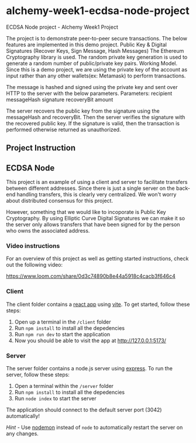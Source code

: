 # alchemy-week1-ecdsa-node-project
ECDSA Node project - Alchemy Week1 Project


The project is to demonstrate peer-to-peer secure transactions.
The below features are implemented in this demo project.
Public Key & Digital Signatures  (Recover Keys, Sign Message, Hash Messages)
The Ethereum Cryptography library  is used.
The random private key generation is used to generate a random number of public/private key pairs.
Working Model.
Since this is a demo project, we are using the private key of the account as input rather than any other wallets(ex: Metamask) to perform transactions.

The message is hashed and signed using the private key and sent over HTTP to the server with the below parameters.
Parameters:
recipient
messageHash
signature
recoveryBit
amount

The server recovers the public key from the signature using the messageHash and recoveryBit.
Then the server verifies the signature with the recovered public key.
If the signature is valid, then the transaction is performed otherwise returned as unauthorized.


## Project Instruction

## ECDSA Node

This project is an example of using a client and server to facilitate transfers between different addresses. Since there is just a single server on the back-end handling transfers, this is clearly very centralized. We won't worry about distributed consensus for this project.

However, something that we would like to incoporate is Public Key Cryptography. By using Elliptic Curve Digital Signatures we can make it so the server only allows transfers that have been signed for by the person who owns the associated address.

### Video instructions
For an overview of this project as well as getting started instructions, check out the following video:

https://www.loom.com/share/0d3c74890b8e44a5918c4cacb3f646c4
 
### Client

The client folder contains a [react app](https://reactjs.org/) using [vite](https://vitejs.dev/). To get started, follow these steps:

1. Open up a terminal in the `/client` folder
2. Run `npm install` to install all the depedencies
3. Run `npm run dev` to start the application 
4. Now you should be able to visit the app at http://127.0.0.1:5173/

### Server

The server folder contains a node.js server using [express](https://expressjs.com/). To run the server, follow these steps:

1. Open a terminal within the `/server` folder 
2. Run `npm install` to install all the depedencies 
3. Run `node index` to start the server 

The application should connect to the default server port (3042) automatically! 

_Hint_ - Use [nodemon](https://www.npmjs.com/package/nodemon) instead of `node` to automatically restart the server on any changes.


